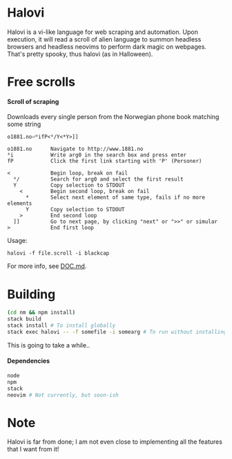 # Halovi
Halovi is a vi-like language for web scraping and automation. Upon execution, it will read a scroll of alien language to summon headless browsers and headless neovims to perform dark magic on webpages. That's pretty spooky, thus halovi (as in Halloween).

# Free scrolls

#### Scroll of scraping
Downloads every single person from the Norwegian phone book matching some string
```
o1881.no⏎⁰ifP<⁰/Y<*Y>]]
```

```
o1881.no      Navigate to http://www.1881.no
⁰i            Write arg0 in the search box and press enter
fP            Click the first link starting with 'P' (Personer)

<             Begin loop, break on fail
  ⁰/          Search for arg0 and select the first result
  Y           Copy selection to STDOUT
    <         Begin second loop, break on fail
      *       Select next element of same type, fails if no more elements
      Y       Copy selection to STDOUT
    >         End second loop
  ]]          Go to next page, by clicking "next" or ">>" or simular
>             End first loop
```

Usage:
```
halovi -f file.scroll -i blackcap
```

For more info, see [DOC.md](/DOC.md).

# Building

```bash
(cd nm && npm install)
stack build
stack install # To install globally
stack exec halovi -- -f somefile -i somearg # To run without installing
```

This is going to take a while..

#### Dependencies

```bash
node
npm
stack
neovim # Not currently, but soon-ish
```

# Note

Halovi is far from done; I am not even close to implementing all the features that I want from it!
